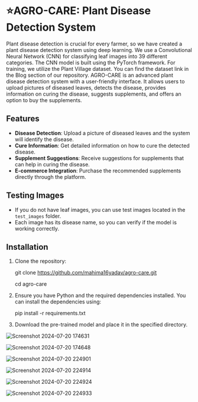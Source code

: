 # ⭐AGRO-CARE: Plant Disease Detection System

Plant disease detection is crucial for every farmer, so we have created a plant disease detection system using deep learning. We use a Convolutional Neural Network (CNN) for classifying leaf images into 39 different categories. The CNN model is built using the PyTorch framework. For training, we utilize the Plant Village dataset. You can find the dataset link in the Blog section of our repository. AGRO-CARE is an advanced plant disease detection system with a user-friendly interface. It allows users to upload pictures of diseased leaves, detects the disease, provides information on curing the disease, suggests supplements, and offers an option to buy the supplements.

## Features

- **Disease Detection**: Upload a picture of diseased leaves and the system will identify the disease.
- **Cure Information**: Get detailed information on how to cure the detected disease.
- **Supplement Suggestions**: Receive suggestions for supplements that can help in curing the disease.
- **E-commerce Integration**: Purchase the recommended supplements directly through the platform.

## Testing Images

- If you do not have leaf images, you can use test images located in the `test_images` folder.
- Each image has its disease name, so you can verify if the model is working correctly.

## Installation

1. Clone the repository:

    git clone https://github.com/mahima16yadav/agro-care.git
   
    cd agro-care


3. Ensure you have Python and the required dependencies installed. You can install the dependencies using:

    pip install -r requirements.txt

4. Download the pre-trained model and place it in the specified directory.


![Screenshot 2024-07-20 174631](https://github.com/user-attachments/assets/1bbac311-e300-4d9c-b479-4e2a5e3dff8d)

![Screenshot 2024-07-20 174648](https://github.com/user-attachments/assets/9bd09b65-aef2-4393-b876-d539166282f1)

![Screenshot 2024-07-20 224901](https://github.com/user-attachments/assets/59cd908b-3552-436d-bd4d-91cb61a5fb2a)

![Screenshot 2024-07-20 224914](https://github.com/user-attachments/assets/1a1d1429-63ea-47d9-8054-17a0fac0ff01)

![Screenshot 2024-07-20 224924](https://github.com/user-attachments/assets/f5284086-1657-4f3d-a82f-a4235acdf40e)

![Screenshot 2024-07-20 224933](https://github.com/user-attachments/assets/2bb51f0e-e163-43c1-8e59-b14cc3312a5b)




